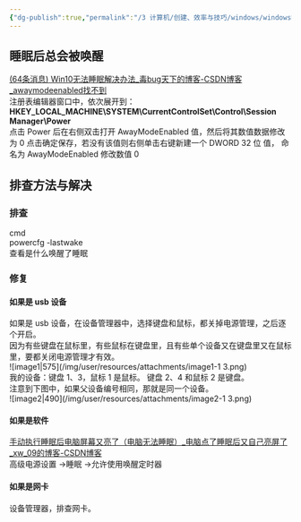 ```yaml
---
{"dg-publish":true,"permalink":"/3 计算机/创建、效率与技巧/windows/windows睡眠被唤醒/","title":"windows睡眠被唤醒"}
---
```



## 睡眠后总会被唤醒
[(64条消息) Win10无法睡眠解决办法_毒bug天下的博客-CSDN博客_awaymodeenabled找不到](https://blog.csdn.net/qq_44151767/article/details/108354168)  
注册表编辑器窗口中，依次展开到：  
**HKEY_LOCAL_MACHINE\SYSTEM\CurrentControlSet\Control\Session Manager\Power**  
点击 Power 后在右侧双击打开 AwayModeEnabled 值，然后将其数值数据修改为 0 点击确定保存，若没有该值则右侧单击右键新建一个 DWORD 32 位 值， 命名为 AwayModeEnabled 修改数值 0

## 排查方法与解决
### 排查
cmd  
powercfg -lastwake  
查看是什么唤醒了睡眠
### 修复
#### 如果是 usb 设备
如果是 usb 设备，在设备管理器中，选择键盘和鼠标，都关掉电源管理，之后逐个开启。  
因为有些键盘在鼠标里，有些鼠标在键盘里，且有些单个设备又在键盘里又在鼠标里，要都关闭电源管理才有效。  
![image1|575](/img/user/resources/attachments/image1-1 3.png)  
我的设备：键盘 1、3，鼠标 1 是鼠标。 键盘 2、4 和鼠标 2 是键盘。  
注意到下图中，如果父设备编号相同，那就是同一个设备。  
![image2|490](/img/user/resources/attachments/image2-1 3.png)

#### 如果是软件
[手动执行睡眠后电脑屏幕又亮了（电脑无法睡眠）\_电脑点了睡眠后又自己亮屏了_xw_09的博客-CSDN博客](https://blog.csdn.net/xw_009/article/details/127921845)  
高级电源设置 -\>睡眠 -\>允许使用唤醒定时器
#### 如果是网卡
设备管理器，排查网卡。